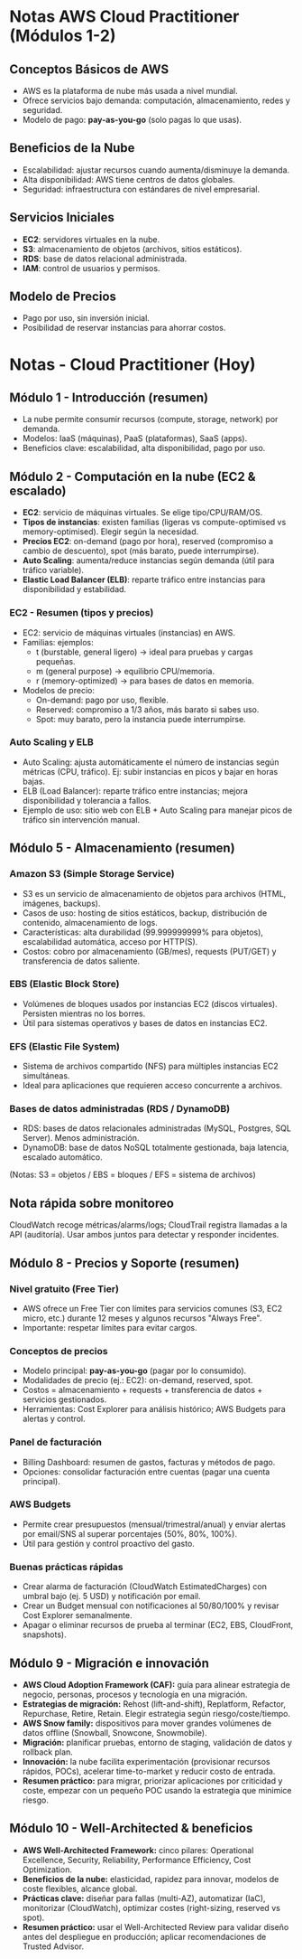 # Notas AWS Cloud Practitioner (Módulos 1-2)

## Conceptos Básicos de AWS
- AWS es la plataforma de nube más usada a nivel mundial.
- Ofrece servicios bajo demanda: computación, almacenamiento, redes y seguridad.
- Modelo de pago: **pay-as-you-go** (solo pagas lo que usas).

## Beneficios de la Nube
- Escalabilidad: ajustar recursos cuando aumenta/disminuye la demanda.
- Alta disponibilidad: AWS tiene centros de datos globales.
- Seguridad: infraestructura con estándares de nivel empresarial.

## Servicios Iniciales
- **EC2**: servidores virtuales en la nube.
- **S3**: almacenamiento de objetos (archivos, sitios estáticos).
- **RDS**: base de datos relacional administrada.
- **IAM**: control de usuarios y permisos.

## Modelo de Precios
- Pago por uso, sin inversión inicial.
- Posibilidad de reservar instancias para ahorrar costos.


# Notas - Cloud Practitioner (Hoy)

## Módulo 1 - Introducción (resumen)
- La nube permite consumir recursos (compute, storage, network) por demanda.
- Modelos: IaaS (máquinas), PaaS (plataformas), SaaS (apps).
- Beneficios clave: escalabilidad, alta disponibilidad, pago por uso.

## Módulo 2 - Computación en la nube (EC2 & escalado)
- **EC2**: servicio de máquinas virtuales. Se elige tipo/CPU/RAM/OS.
- **Tipos de instancias**: existen familias (ligeras vs compute-optimised vs memory-optimised). Elegir según la necesidad.
- **Precios EC2**: on-demand (pago por hora), reserved (compromiso a cambio de descuento), spot (más barato, puede interrumpirse).
- **Auto Scaling**: aumenta/reduce instancias según demanda (útil para tráfico variable).
- **Elastic Load Balancer (ELB)**: reparte tráfico entre instancias para disponibilidad y estabilidad.

### EC2 - Resumen (tipos y precios)
- EC2: servicio de máquinas virtuales (instancias) en AWS.
- Familias: ejemplos:
  - t (burstable, general ligero) → ideal para pruebas y cargas pequeñas.
  - m (general purpose) → equilibrio CPU/memoria.
  - r (memory-optimized) → para bases de datos en memoria.
- Modelos de precio:
  - On-demand: pago por uso, flexible.
  - Reserved: compromiso a 1/3 años, más barato si sabes uso.
  - Spot: muy barato, pero la instancia puede interrumpirse.

### Auto Scaling y ELB
- Auto Scaling: ajusta automáticamente el número de instancias según métricas (CPU, tráfico). Ej: subir instancias en picos y bajar en horas bajas.
- ELB (Load Balancer): reparte tráfico entre instancias; mejora disponibilidad y tolerancia a fallos.
- Ejemplo de uso: sitio web con ELB + Auto Scaling para manejar picos de tráfico sin intervención manual.


## Módulo 5 - Almacenamiento (resumen)

### Amazon S3 (Simple Storage Service)
- S3 es un servicio de almacenamiento de objetos para archivos (HTML, imágenes, backups).
- Casos de uso: hosting de sitios estáticos, backup, distribución de contenido, almacenamiento de logs.
- Características: alta durabilidad (99.999999999% para objetos), escalabilidad automática, acceso por HTTP(S).
- Costos: cobro por almacenamiento (GB/mes), requests (PUT/GET) y transferencia de datos saliente.

### EBS (Elastic Block Store)
- Volúmenes de bloques usados por instancias EC2 (discos virtuales). Persisten mientras no los borres.
- Útil para sistemas operativos y bases de datos en instancias EC2.

### EFS (Elastic File System)
- Sistema de archivos compartido (NFS) para múltiples instancias EC2 simultáneas.
- Ideal para aplicaciones que requieren acceso concurrente a archivos.

### Bases de datos administradas (RDS / DynamoDB)
- RDS: bases de datos relacionales administradas (MySQL, Postgres, SQL Server). Menos administración.
- DynamoDB: base de datos NoSQL totalmente gestionada, baja latencia, escalado automático.

(Notas: S3 = objetos / EBS = bloques / EFS = sistema de archivos)

## Nota rápida sobre monitoreo
CloudWatch recoge métricas/alarms/logs; CloudTrail registra llamadas a la API (auditoría). Usar ambos juntos para detectar y responder incidentes.

## Módulo 8 - Precios y Soporte (resumen)

### Nivel gratuito (Free Tier)
- AWS ofrece un Free Tier con límites para servicios comunes (S3, EC2 micro, etc.) durante 12 meses y algunos recursos "Always Free".
- Importante: respetar límites para evitar cargos.

### Conceptos de precios
- Modelo principal: **pay-as-you-go** (pagar por lo consumido).
- Modalidades de precio (ej.: EC2): on-demand, reserved, spot.
- Costos = almacenamiento + requests + transferencia de datos + servicios gestionados.
- Herramientas: Cost Explorer para análisis histórico; AWS Budgets para alertas y control.

### Panel de facturación
- Billing Dashboard: resumen de gastos, facturas y métodos de pago.
- Opciones: consolidar facturación entre cuentas (pagar una cuenta principal).

### AWS Budgets
- Permite crear presupuestos (mensual/trimestral/anual) y enviar alertas por email/SNS al superar porcentajes (50%, 80%, 100%).
- Útil para gestión y control proactivo del gasto.

### Buenas prácticas rápidas
- Crear alarma de facturación (CloudWatch EstimatedCharges) con umbral bajo (ej. 5 USD) y notificación por email.
- Crear un Budget mensual con notificaciones al 50/80/100% y revisar Cost Explorer semanalmente.
- Apagar o eliminar recursos de prueba al terminar (EC2, EBS, CloudFront, snapshots).

## Módulo 9 - Migración e innovación

- **AWS Cloud Adoption Framework (CAF):** guía para alinear estrategia de negocio, personas, procesos y tecnología en una migración.
- **Estrategias de migración:** Rehost (lift-and-shift), Replatform, Refactor, Repurchase, Retire, Retain. Elegir estrategia según riesgo/coste/tiempo.
- **AWS Snow family:** dispositivos para mover grandes volúmenes de datos offline (Snowball, Snowcone, Snowmobile).
- **Migración:** planificar pruebas, entorno de staging, validación de datos y rollback plan.
- **Innovación:** la nube facilita experimentación (provisionar recursos rápidos, POCs), acelerar time-to-market y reducir costo de entrada.
- **Resumen práctico:** para migrar, priorizar aplicaciones por criticidad y coste, empezar con un pequeño POC usando la estrategia que minimice riesgo.

## Módulo 10 - Well-Architected & beneficios

- **AWS Well-Architected Framework:** cinco pilares: Operational Excellence, Security, Reliability, Performance Efficiency, Cost Optimization.
- **Beneficios de la nube:** elasticidad, rapidez para innovar, modelos de coste flexibles, alcance global.
- **Prácticas clave:** diseñar para fallas (multi-AZ), automatizar (IaC), monitorizar (CloudWatch), optimizar costes (right-sizing, reserved vs spot).
- **Resumen práctico:** usar el Well-Architected Review para validar diseño antes del despliegue en producción; aplicar recomendaciones de Trusted Advisor.



